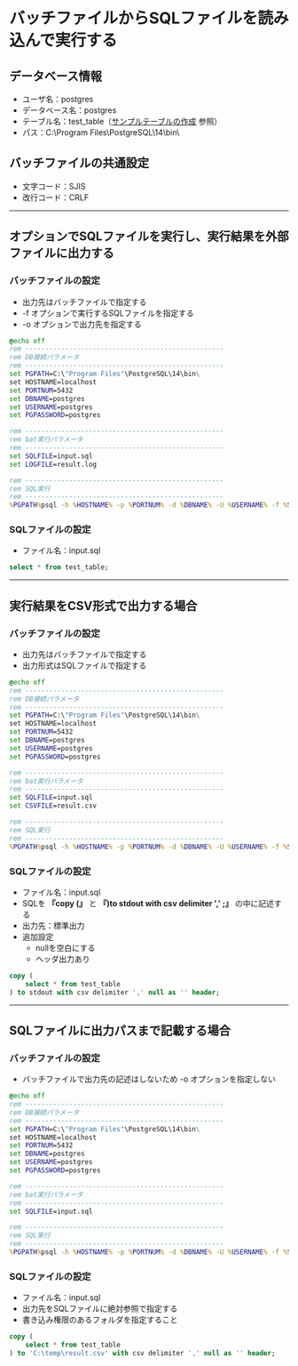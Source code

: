 # バッチファイルからSQLファイルを読み込んで実行する

## データベース情報

* ユーザ名：postgres
* データベース名：postgres
* テーブル名：test_table（[サンプルテーブルの作成](https://github.com/junichitashiro/Technical-Notes/blob/master/DB/PostgreSQL/サンプルテーブルの作成.md) 参照）
* パス：C:\Program Files\PostgreSQL\14\bin\

## バッチファイルの共通設定

* 文字コード：SJIS
* 改行コード：CRLF

---

## オプションでSQLファイルを実行し、実行結果を外部ファイルに出力する

### バッチファイルの設定

* 出力先はバッチファイルで指定する
* -f オプションで実行するSQLファイルを指定する
* -o オプションで出力先を指定する

```bat
@echo off
rem --------------------------------------------------
rem DB接続パラメータ
rem --------------------------------------------------
set PGPATH=C:\"Program Files"\PostgreSQL\14\bin\
set HOSTNAME=localhost
set PORTNUM=5432
set DBNAME=postgres
set USERNAME=postgres
set PGPASSWORD=postgres

rem --------------------------------------------------
rem bat実行パラメータ
rem --------------------------------------------------
set SQLFILE=input.sql
set LOGFILE=result.log

rem --------------------------------------------------
rem SQL実行
rem --------------------------------------------------
%PGPATH%psql -h %HOSTNAME% -p %PORTNUM% -d %DBNAME% -U %USERNAME% -f %SQLFILE% -o %LOGFILE%
```

### SQLファイルの設定

* ファイル名：input.sql

```sql
select * from test_table;
```

---

## 実行結果をCSV形式で出力する場合

### バッチファイルの設定

* 出力先はバッチファイルで指定する
* 出力形式はSQLファイルで指定する

```bat
@echo off
rem --------------------------------------------------
rem DB接続パラメータ
rem --------------------------------------------------
set PGPATH=C:\"Program Files"\PostgreSQL\14\bin\
set HOSTNAME=localhost
set PORTNUM=5432
set DBNAME=postgres
set USERNAME=postgres
set PGPASSWORD=postgres

rem --------------------------------------------------
rem bat実行パラメータ
rem --------------------------------------------------
set SQLFILE=input.sql
set CSVFILE=result.csv

rem --------------------------------------------------
rem SQL実行
rem --------------------------------------------------
%PGPATH%psql -h %HOSTNAME% -p %PORTNUM% -d %DBNAME% -U %USERNAME% -f %SQLFILE% -o %CSVFILE%
```

### SQLファイルの設定

* ファイル名：input.sql
* SQLを **『copy (』** と **『)to stdout with csv delimiter ',' ;』** の中に記述する
* 出力先：標準出力
* 追加設定
  * nullを空白にする
  * ヘッダ出力あり

```sql
copy (
    select * from test_table
) to stdout with csv delimiter ',' null as '' header;
```

---

## SQLファイルに出力パスまで記載する場合

### バッチファイルの設定

* バッチファイルで出力先の記述はしないため -o オプションを指定しない

```bat
@echo off
rem --------------------------------------------------
rem DB接続パラメータ
rem --------------------------------------------------
set PGPATH=C:\"Program Files"\PostgreSQL\14\bin\
set HOSTNAME=localhost
set PORTNUM=5432
set DBNAME=postgres
set USERNAME=postgres
set PGPASSWORD=postgres

rem --------------------------------------------------
rem bat実行パラメータ
rem --------------------------------------------------
set SQLFILE=input.sql

rem --------------------------------------------------
rem SQL実行
rem --------------------------------------------------
%PGPATH%psql -h %HOSTNAME% -p %PORTNUM% -d %DBNAME% -U %USERNAME% -f %SQLFILE%
```

### SQLファイルの設定

* ファイル名：input.sql
* 出力先をSQLファイルに絶対参照で指定する
* 書き込み権限のあるフォルダを指定すること

```sql
copy (
    select * from test_table
) to 'C:\temp\result.csv' with csv delimiter ',' null as '' header;
```

